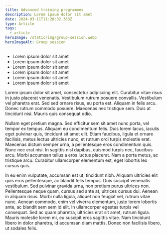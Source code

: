 ```yaml
---
title: Advanced training programmes
description: Lorem ipsum dolor sit amet
date: 2024-03-11T11:28:32.363Z
type: Article
tags:
  - article
heroImage: /static/img/group-session.webp
heroImageAlt: Group session
---
```

* Lorem ipsum dolor sit amet
* Lorem ipsum dolor sit amet
* Lorem ipsum dolor sit amet
* Lorem ipsum dolor sit amet
* Lorem ipsum dolor sit amet
* Lorem ipsum dolor sit amet

Lorem ipsum dolor sit amet, consectetur adipiscing elit. Curabitur vitae risus in justo placerat venenatis. Vestibulum rutrum posuere convallis. Vestibulum vel pharetra erat. Sed sed ornare risus, eu porta est. Aliquam in felis arcu. Donec rutrum commodo posuere. Maecenas nec tristique sem. Duis at tincidunt nisi. Mauris quis consequat odio.

Nullam eget pretium magna. Sed efficitur sem sit amet nunc porta, vel tempor ex tempus. Aliquam eu condimentum felis. Duis lorem lacus, iaculis eget pulvinar quis, tincidunt sit amet elit. Etiam faucibus, ligula et ornare facilisis, metus lectus ultricies nunc, et rutrum orci turpis molestie erat. Maecenas dictum semper urna, a pellentesque eros condimentum quis. Nunc nec erat nisi. In sagittis nisl dapibus, euismod turpis nec, faucibus arcu. Morbi accumsan tellus a eros luctus placerat. Nam a porta metus, ac tristique arcu. Curabitur ullamcorper elementum est, eget lobortis leo cursus quis.

In eu enim vulputate, accumsan est ut, tincidunt nibh. Aliquam ultricies elit quis eros pellentesque, ac blandit felis tempus. Duis suscipit venenatis vestibulum. Sed pulvinar gravida urna, non pretium purus ultrices non. Pellentesque neque quam, cursus sed ante at, ultrices cursus dui. Aenean in aliquam risus. Morbi nulla ligula, aliquet non feugiat vel, rutrum vitae nunc. Aenean commodo, enim vel viverra elementum, justo lorem lobortis ante, ac blandit sem sem id elit. In ullamcorper egestas turpis vel consequat. Sed ac quam pharetra, ultricies erat sit amet, rutrum ligula. Mauris molestie lorem mi, eu suscipit eros sagittis vitae. Nam tincidunt libero in dolor pharetra, id accumsan diam mattis. Donec non facilisis libero, ut sodales felis.
